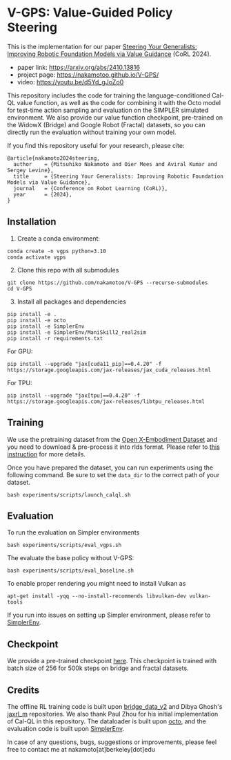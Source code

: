 # V-GPS: Value-Guided Policy Steering
This is the implementation for our paper [Steering Your Generalists: Improving Robotic Foundation Models via Value Guidance](https://arxiv.org/abs/2303.05479) (CoRL 2024). 
- paper link: https://arxiv.org/abs/2410.13816
- project page: https://nakamotoo.github.io/V-GPS/
- video: https://youtu.be/d5Yd_gJoZo0

This repository includes the code for training the language-conditioned Cal-QL value function, as well as the code for combining it with the Octo model for test-time action sampling and evaluation on the SIMPLER simulated environment. 
We also provide our value function checkpoint, pre-trained on the WidowX (Bridge) and Google Robot (Fractal) datasets, so you can directly run the evaluation without training your own model.

If you find this repository useful for your research, please cite:

```
@article{nakamoto2024steering,
  author    = {Mitsuhiko Nakamoto and Oier Mees and Aviral Kumar and Sergey Levine},
  title     = {Steering Your Generalists: Improving Robotic Foundation Models via Value Guidance},
  journal   = {Conference on Robot Learning (CoRL)},
  year      = {2024},
}
```

## Installation
1. Create a conda environment:
```
conda create -n vgps python=3.10
conda activate vgps
```

2. Clone this repo with all submodules
```
git clone https://github.com/nakamotoo/V-GPS --recurse-submodules
cd V-GPS
```

3. Install all packages and dependencies
```
pip install -e .
pip install -e octo
pip install -e SimplerEnv
pip install -e SimplerEnv/ManiSkill2_real2sim
pip install -r requirements.txt
```
For GPU:
```
pip install --upgrade "jax[cuda11_pip]==0.4.20" -f https://storage.googleapis.com/jax-releases/jax_cuda_releases.html
```
For TPU:
```
pip install --upgrade "jax[tpu]==0.4.20" -f https://storage.googleapis.com/jax-releases/libtpu_releases.html
```

## Training
We use the pretraining dataset from the [Open X-Embodiment Dataset](https://robotics-transformer-x.github.io/) and you need to download & pre-process it into rlds format. Please refer to [this instruction](https://github.com/rail-berkeley/orca?tab=readme-ov-file#octo-pretraining) for more details.

Once you have prepared the dataset, you can run experiments using the following command. Be sure to set the `data_dir` to the correct path of your dataset.
```
bash experiments/scripts/launch_calql.sh
```

## Evaluation
To run the evaluation on Simpler environments
```
bash experiments/scripts/eval_vgps.sh
```
The evaluate the base policy without V-GPS:
```
bash experiments/scripts/eval_baseline.sh
```

To enable proper rendering you might need to install Vulkan as 
```
apt-get install -yqq --no-install-recommends libvulkan-dev vulkan-tools
```
If you run into issues on setting up Simpler environment, please refer to [SimplerEnv](https://github.com/simpler-env/SimplerEnv).

## Checkpoint
We provide a pre-trained checkpoint [here](https://drive.google.com/drive/folders/1foztWQeKX7xH-Tc89Lu7JNlhE_eOE-aG?usp=sharing). This checkpoint is trained with batch size of 256 for 500k steps on bridge and fractal datasets.

## Credits
The offline RL training code is built upon [bridge_data_v2](https://github.com/rail-berkeley/bridge_data_v2) and Dibya Ghosh's [jaxrl_m](https://github.com/dibyaghosh/jaxrl_m) repositories. We also thank Paul Zhou for his initial implementation of Cal-QL in this repository.
The dataloader is built upon [octo](https://github.com/octo-models/octo), and the evaluation code is built upon [SimplerEnv](https://github.com/simpler-env/SimplerEnv).

In case of any questions, bugs, suggestions or improvements, please feel free to contact me at nakamoto\[at\]berkeley\[dot\]edu 